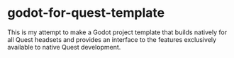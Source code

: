 # godot-for-quest-template
This is my attempt to make a Godot project template that builds natively for all Quest headsets and provides an interface to the features exclusively available to native Quest development. 
